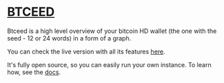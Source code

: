 # [BTCEED](https://btceed.live)

Btceed is a high level overview of your bitcoin HD wallet (the one with the seed - 12 or 24 words) in a form of a graph.

You can check the live version with all its features [here](https://app.btceed.live).

It's fully open source, so you can easily run your own instance. To learn how, see the [docs](https://docs.btceed.live).
